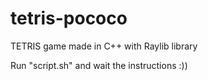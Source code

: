 # tetris-pococo

TETRIS game made in C++ with Raylib library


Run "script.sh" and wait the instructions :))
